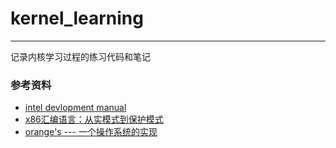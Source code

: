 kernel_learning
===============

---

记录内核学习过程的练习代码和笔记

### 参考资料
- [intel devlopment manual][intel]
- [x86汇编语言：从实模式到保护模式][x86]
- [orange's --- 一个操作系统的实现][oranges]

[intel]: http://www.intel.com/content/www/us/en/processors/architectures-software-developer-manuals.html?iid=tech_vt_tech+64-32_manuals
[x86]: http://bbs.pediy.com/showthread.php?t=160950
[oranges]: http://book.douban.com/subject/3735649/
